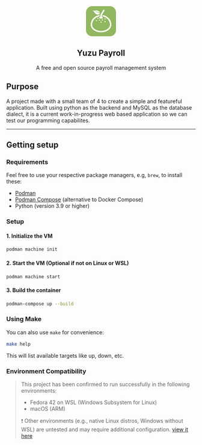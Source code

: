 <div align="center">
	<img src=".github/fruit.png" height="80px" width="80px" alt="Yuzu Payroll">
	<h2>Yuzu Payroll</h2>
	<p align="center">
		<p>A free and open source payroll management system</p>
	</p>
</div>

## Purpose
A project made with a small team of 4 to create a simple and featureful application. Built using python as the backend and MySQL as the database dialect, it is a current work-in-progress web based application so we can test our programming capabilites.

---

## Getting setup

### Requirements
Feel free to use your respective package managers, e.g, `brew`, to install these:
- [Podman](https://podman.io/)
- [Podman Compose](https://github.com/containers/podman-compose) (alternative to Docker Compose)
- Python (version 3.9 or higher)

### Setup
#### 1. Initialize the VM
```bash
podman machine init
```
#### 2. Start the VM (Optional if not on Linux or WSL)
```bash
podman machine start
```

#### 3. Build the container
```bash
podman-compose up --build
```

### Using Make
You can also use `make` for convenience:
```bash
make help
```
This will list available targets like up, down, etc.

### Environment Compatibility

> This project has been confirmed to run successfully in the following environments:
> - Fedora 42 on WSL (Windows Subsystem for Linux)
> - macOS (ARM)
>
> ❗ Other environments (e.g., native Linux distros, Windows without WSL) are untested and may require additional configuration.
> [view it here](docs/debugging_wsl_podman.md)
